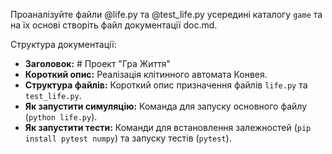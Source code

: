 Проаналізуйте файли @life.py та @test_life.py усередині каталогу `game` та на їх основі створіть файл документації doc.md.

Структура документації:
- **Заголовок:** # Проект "Гра Життя"
- **Короткий опис:** Реалізація клітинного автомата Конвея.
- **Структура файлів:** Короткий опис призначення файлів `life.py` та `test_life.py`.
- **Як запустити симуляцію:** Команда для запуску основного файлу (`python life.py`).
- **Як запустити тести:** Команди для встановлення залежностей (`pip install pytest numpy`) та запуску тестів (`pytest`).
